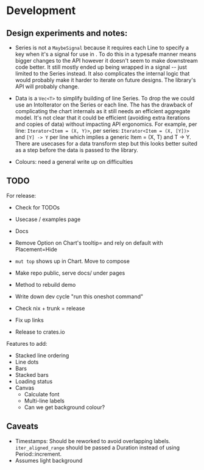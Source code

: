 # Development

## Design experiments and notes:

- Series is not a `MaybeSignal` because it requires each Line to specify a key when it's a signal for use in <For>. To do this in a typesafe manner means bigger changes to the API however it doesn't seem to make downstream code better. It still mostly ended up being wrapped in a signal -- just limited to the Series instead. It also complicates the internal logic that would probably make it harder to iterate on future designs. The library's API will probably change.

- Data is a `Vec<T>` to simplify building of line Series. To drop the <T> we could use an IntoIterator on the Series or each line. The has the drawback of complicating the chart internals as it still needs an efficient aggregate model. 
It's not clear that it could be efficient (avoiding extra iterations and copies of data) without impacting API ergonomics. For example, per line: `Iterator<Item = (X, Y)>`, per series: `Iterator<Item = (X, [Y])>` and `[Y] -> Y` per line which implies a generic Item = (X, T) and T -> Y. There are usecases for a data transform step but this looks better suited as a step before the data is passed to the library.

- Colours: need a general write up on difficulties

## TODO

For release:
- Check for TODOs
- Usecase / examples page
- Docs
- Remove Option on Chart's tooltip= and rely on default with Placement=Hide
- `mut top` shows up in Chart. Move to compose

- Make repo public, serve docs/ under pages
- Method to rebuild demo
- Write down dev cycle "run this oneshot command"
- Check nix + trunk = release
- Fix up links
- Release to crates.io

Features to add:
- Stacked line ordering
- Line dots
- Bars
- Stacked bars
- Loading status
- Canvas
    - Calculate font
    - Multi-line labels
    - Can we get background colour?

## Caveats

- Timestamps: Should be reworked to avoid overlapping labels. `iter_aligned_range` should be passed a Duration instead of using Period::increment.
- Assumes light background
